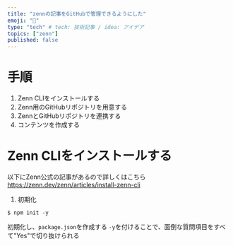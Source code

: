 ```yaml
---
title: "zennの記事をGitHubで管理できるようにした"
emoji: "💫"
type: "tech" # tech: 技術記事 / idea: アイデア
topics: ["zenn"]
published: false
---
```


# 手順
1. Zenn CLIをインストールする
2. Zenn用のGitHubリポジトリを用意する
3. ZennとGitHubリポジトリを連携する
4. コンテンツを作成する

# Zenn CLIをインストールする

以下にZenn公式の記事があるので詳しくはこちら
https://zenn.dev/zenn/articles/install-zenn-cli

1. 初期化

```
$ npm init -y
```

初期化し、`package.json`を作成する
`-y`を付けることで、面倒な質問項目をすべて"Yes"で切り抜けられる

